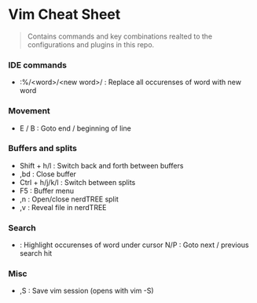 # Vim Cheat Sheet
> Contains commands and key combinations realted to the configurations and plugins in this repo.

### IDE commands 
 - :%/\<word\>/\<new word\>/ : Replace all occurenses of word with new word

### Movement
- E / B : Goto end / beginning of line 

### Buffers and splits
- Shift + h/l : Switch back and forth between buffers
- ,bd : Close buffer
- Ctrl + h/j/k/l : Switch between splits
 - F5 : Buffer menu
- ,n : Open/close nerdTREE split
- ,v : Reveal file in nerdTREE

### Search
* : Highlight occurenses of word under cursor
N/P : Goto next / previous search hit

### Misc
- ,S : Save vim session (opens with vim -S)
